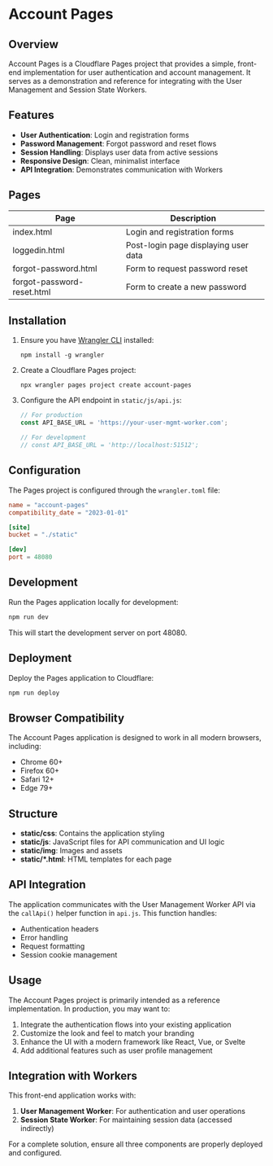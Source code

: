# Account Pages

## Overview

Account Pages is a Cloudflare Pages project that provides a simple, front-end implementation for user authentication and account management. It serves as a demonstration and reference for integrating with the User Management and Session State Workers.

## Features

- **User Authentication**: Login and registration forms
- **Password Management**: Forgot password and reset flows
- **Session Handling**: Displays user data from active sessions
- **Responsive Design**: Clean, minimalist interface
- **API Integration**: Demonstrates communication with Workers

## Pages

| Page | Description |
|------|-------------|
| index.html | Login and registration forms |
| loggedin.html | Post-login page displaying user data |
| forgot-password.html | Form to request password reset |
| forgot-password-reset.html | Form to create a new password |

## Installation

1. Ensure you have [Wrangler CLI](https://developers.cloudflare.com/workers/wrangler/) installed:
   ```
   npm install -g wrangler
   ```

2. Create a Cloudflare Pages project:
   ```
   npx wrangler pages project create account-pages
   ```

3. Configure the API endpoint in `static/js/api.js`:
   ```javascript
   // For production
   const API_BASE_URL = 'https://your-user-mgmt-worker.com';
   
   // For development
   // const API_BASE_URL = 'http://localhost:51512';
   ```

## Configuration

The Pages project is configured through the `wrangler.toml` file:

```toml
name = "account-pages"
compatibility_date = "2023-01-01"

[site]
bucket = "./static"

[dev]
port = 48080
```

## Development

Run the Pages application locally for development:

```bash
npm run dev
```

This will start the development server on port 48080.

## Deployment

Deploy the Pages application to Cloudflare:

```bash
npm run deploy
```

## Browser Compatibility

The Account Pages application is designed to work in all modern browsers, including:
- Chrome 60+
- Firefox 60+
- Safari 12+
- Edge 79+

## Structure

- **static/css**: Contains the application styling
- **static/js**: JavaScript files for API communication and UI logic
- **static/img**: Images and assets 
- **static/*.html**: HTML templates for each page

## API Integration

The application communicates with the User Management Worker API via the `callApi()` helper function in `api.js`. This function handles:

- Authentication headers
- Error handling
- Request formatting
- Session cookie management

## Usage

The Account Pages project is primarily intended as a reference implementation. In production, you may want to:

1. Integrate the authentication flows into your existing application
2. Customize the look and feel to match your branding
3. Enhance the UI with a modern framework like React, Vue, or Svelte
4. Add additional features such as user profile management

## Integration with Workers

This front-end application works with:

1. **User Management Worker**: For authentication and user operations
2. **Session State Worker**: For maintaining session data (accessed indirectly)

For a complete solution, ensure all three components are properly deployed and configured.